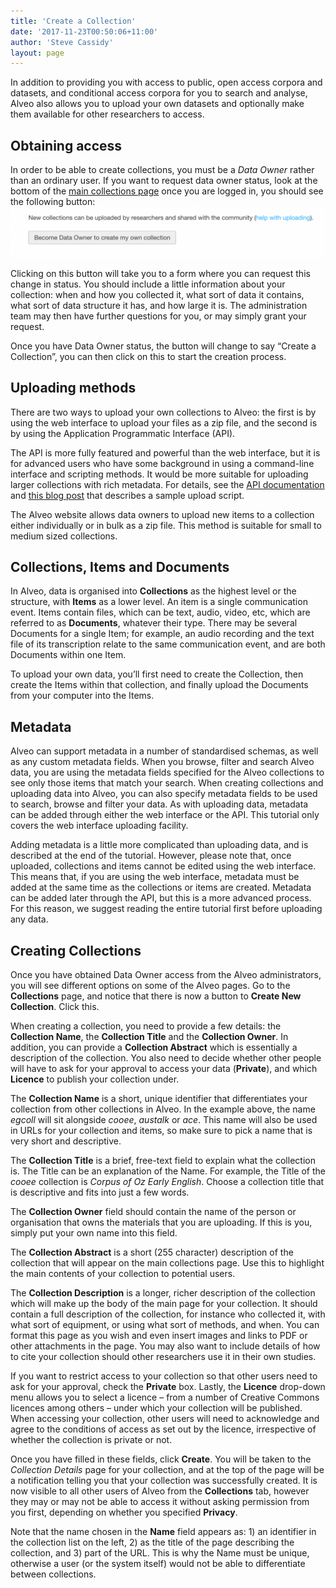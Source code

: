 ```yaml
---
title: 'Create a Collection'
date: '2017-11-23T00:50:06+11:00'
author: 'Steve Cassidy'
layout: page
---
```


In addition to providing you with access to public, open access corpora and datasets, and conditional access corpora for you to search and analyse, Alveo also allows you to upload your own datasets and optionally make them available for other researchers to access.

## Obtaining access

In order to be able to create collections, you must be a *Data Owner* rather than an ordinary user. If you want to request data owner status, look at the bottom of the [main collections page](https://app.alveo.edu.au/) once you are logged in, you should see the following button:![screen shot of button to request data owner status](assets/files/2017/12/Screen-Shot-2017-12-05-at-8.43.45-am-1024x164.png)

Clicking on this button will take you to a form where you can request this change in status. You should include a little information about your collection: when and how you collected it, what sort of data it contains, what sort of data structure it has, and how large it is. The administration team may then have further questions for you, or may simply grant your request.

Once you have Data Owner status, the button will change to say “Create a Collection”, you can then click on this to start the creation process.

## Uploading methods

There are two ways to upload your own collections to Alveo: the first is by using the web interface to upload your files as a zip file, and the second is by using the Application Programmatic Interface (API).

The API is more fully featured and powerful than the web interface, but it is for advanced users who have some background in using a command-line interface and scripting methods. It would be more suitable for uploading larger collections with rich metadata. For details, see the [API documentation](http://alveo.edu.au/help/http-api-reference/) and [this blog post](/2016/08/19/uploading-data-to-alveo) that describes a sample upload script.

The Alveo website allows data owners to upload new items to a collection either individually or in bulk as a zip file. This method is suitable for small to medium sized collections.

## Collections, Items and Documents

In Alveo, data is organised into **Collections** as the highest level or the structure, with **Items** as a lower level. An item is a single communication event. Items contain files, which can be text, audio, video, etc, which are referred to as **Documents**, whatever their type. There may be several Documents for a single Item; for example, an audio recording and the text file of its transcription relate to the same communication event, and are both Documents within one Item.

To upload your own data, you’ll first need to create the Collection, then create the Items within that collection, and finally upload the Documents from your computer into the Items.

## Metadata

Alveo can support metadata in a number of standardised schemas, as well as any custom metadata fields. When you browse, filter and search Alveo data, you are using the metadata fields specified for the Alveo collections to see only those items that match your search. When creating collections and uploading data into Alveo, you can also specify metadata fields to be used to search, browse and filter your data. As with uploading data, metadata can be added through either the web interface or the API. This tutorial only covers the web interface uploading facility.

Adding metadata is a little more complicated than uploading data, and is described at the end of the tutorial. However, please note that, once uploaded, collections and items cannot be edited using the web interface. This means that, if you are using the web interface, metadata must be added at the same time as the collections or items are created. Metadata can be added later through the API, but this is a more advanced process. For this reason, we suggest reading the entire tutorial first before uploading any data.

## Creating Collections

Once you have obtained Data Owner access from the Alveo administrators, you will see different options on some of the Alveo pages. Go to the **Collections** page, and notice that there is now a button to **Create New Collection**. Click this.

When creating a collection, you need to provide a few details: the **Collection Name**, the **Collection Title** and the **Collection Owner**. In addition, you can provide a **Collection Abstract** which is essentially a description of the collection. You also need to decide whether other people will have to ask for your approval to access your data (**Private**), and which **Licence** to publish your collection under.

The **Collection Name** is a short, unique identifier that differentiates your collection from other collections in Alveo. In the example above, the name *egcoll* will sit alongside *cooee*, *austalk* or *ace*. This name will also be used in URLs for your collection and items, so make sure to pick a name that is very short and descriptive.

The **Collection Title** is a brief, free-text field to explain what the collection is. The Title can be an explanation of the Name. For example, the Title of the *cooee* collection is *Corpus of Oz Early English*. Choose a collection title that is descriptive and fits into just a few words.

The **Collection Owner** field should contain the name of the person or organisation that owns the materials that you are uploading. If this is you, simply put your own name into this field.

The **Collection Abstract** is a short (255 character) description of the collection that will appear on the main collections page. Use this to highlight the main contents of your collection to potential users.

The **Collection Description** is a longer, richer description of the collection which will make up the body of the main page for your collection. It should contain a full description of the collection, for instance who collected it, with what sort of equipment, or using what sort of methods, and when. You can format this page as you wish and even insert images and links to PDF or other attachments in the page. You may also want to include details of how to cite your collection should other researchers use it in their own studies.

If you want to restrict access to your collection so that other users need to ask for your approval, check the **Private** box. Lastly, the **Licence** drop-down menu allows you to select a licence – from a number of Creative Commons licences among others – under which your collection will be published. When accessing your collection, other users will need to acknowledge and agree to the conditions of access as set out by the licence, irrespective of whether the collection is private or not.

Once you have filled in these fields, click **Create**. You will be taken to the *Collection Details* page for your collection, and at the top of the page will be a notification telling you that your collection was successfully created. It is now visible to all other users of Alveo from the **Collections** tab, however they may or may not be able to access it without asking permission from you first, depending on whether you specified **Privacy**.

Note that the name chosen in the **Name** field appears as: 1) an identifier in the collection list on the left, 2) as the title of the page describing the collection, and 3) part of the URL. This is why the Name must be unique, otherwise a user (or the system itself) would not be able to differentiate between collections.